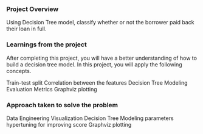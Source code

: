 ### Project Overview

 Using Decision Tree model, classify whether or not the borrower paid back their loan in full.


### Learnings from the project

 After completing this project, you will have a better understanding of how to build a decision tree model. In this project, you will apply the following concepts.

Train-test split
Correlation between the features
Decision Tree Modeling
Evaluation Metrics
Graphviz plotting


### Approach taken to solve the problem

 Data Engineering 
Visualization
Decision Tree Modeling
parameters hypertuning for improving score
Graphviz plotting



